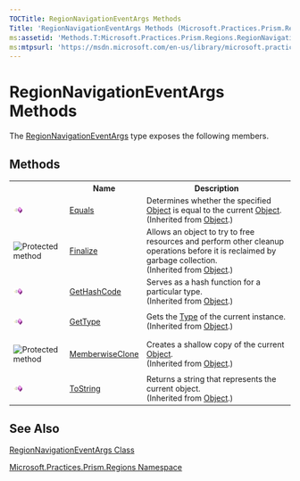 ```yaml
---
TOCTitle: RegionNavigationEventArgs Methods
Title: 'RegionNavigationEventArgs Methods (Microsoft.Practices.Prism.Regions)'
ms:assetid: 'Methods.T:Microsoft.Practices.Prism.Regions.RegionNavigationEventArgs'
ms:mtpsurl: 'https://msdn.microsoft.com/en-us/library/microsoft.practices.prism.regions.regionnavigationeventargs_methods(v=pandp.50)'
---
```


# RegionNavigationEventArgs Methods

The [RegionNavigationEventArgs](https://msdn.microsoft.com/en-us/library/microsoft.practices.prism.regions.regionnavigationeventargs(v=pandp.50)) type exposes the following members.

## Methods

<table>
<colgroup>
<col width="20%" />
</colgroup>

<tbody><tr>
<th>
							&nbsp;
						</th>
<th>Name</th>
<th>Description</th>
</tr>
<tr>
<td>

![](images/public-method.gif "Public method")
</td>
<td>
<a href="http://msdn.microsoft.com/en-us/library/bsc2ak47" target="_blank">Equals</a>
</td>
<td>
<div>Determines whether the specified <a href="http://msdn.microsoft.com/en-us/library/e5kfa45b" target="_blank">Object</a> is equal to the current <a href="http://msdn.microsoft.com/en-us/library/e5kfa45b" target="_blank">Object</a>.</div> (Inherited from <a href="http://msdn.microsoft.com/en-us/library/e5kfa45b" target="_blank">Object</a>.)</td>
</tr>
<tr>
<td>

![](https://msdn.microsoft.com/en-us/Gg431123.protmethod(en-us,PandP.50).gif "Protected method")
</td>
<td>
<a href="http://msdn.microsoft.com/en-us/library/4k87zsw7" target="_blank">Finalize</a>
</td>
<td>
<div>Allows an object to try to free resources and perform other cleanup operations before it is reclaimed by garbage collection.</div> (Inherited from <a href="http://msdn.microsoft.com/en-us/library/e5kfa45b" target="_blank">Object</a>.)</td>
</tr>
<tr>
<td>

![](images/public-method.gif "Public method")
</td>
<td>
<a href="http://msdn.microsoft.com/en-us/library/zdee4b3y" target="_blank">GetHashCode</a>
</td>
<td>
<div>Serves as a hash function for a particular type. </div> (Inherited from <a href="http://msdn.microsoft.com/en-us/library/e5kfa45b" target="_blank">Object</a>.)</td>
</tr>
<tr>
<td>

![](images/public-method.gif "Public method")
</td>
<td>
<a href="http://msdn.microsoft.com/en-us/library/dfwy45w9" target="_blank">GetType</a>
</td>
<td>
<div>Gets the <a href="http://msdn.microsoft.com/en-us/library/42892f65" target="_blank">Type</a> of the current instance.</div> (Inherited from <a href="http://msdn.microsoft.com/en-us/library/e5kfa45b" target="_blank">Object</a>.)</td>
</tr>
<tr>
<td>

![](https://msdn.microsoft.com/en-us/Gg431123.protmethod(en-us,PandP.50).gif "Protected method")
</td>
<td>
<a href="http://msdn.microsoft.com/en-us/library/57ctke0a" target="_blank">MemberwiseClone</a>
</td>
<td>
<div>Creates a shallow copy of the current <a href="http://msdn.microsoft.com/en-us/library/e5kfa45b" target="_blank">Object</a>.</div> (Inherited from <a href="http://msdn.microsoft.com/en-us/library/e5kfa45b" target="_blank">Object</a>.)</td>
</tr>
<tr>
<td>

![](images/public-method.gif "Public method")
</td>
<td>
<a href="http://msdn.microsoft.com/en-us/library/7bxwbwt2" target="_blank">ToString</a>
</td>
<td>
<div>Returns a string that represents the current object.</div> (Inherited from <a href="http://msdn.microsoft.com/en-us/library/e5kfa45b" target="_blank">Object</a>.)</td>
</tr>
</tbody>
</table>

## See Also

[RegionNavigationEventArgs Class](https://msdn.microsoft.com/en-us/library/microsoft.practices.prism.regions.regionnavigationeventargs(v=pandp.50))

[Microsoft.Practices.Prism.Regions Namespace](https://msdn.microsoft.com/en-us/library/microsoft.practices.prism.regions(v=pandp.50))
